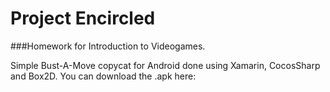 Project Encircled
=========
###Homework for Introduction to Videogames.

Simple Bust-A-Move copycat for Android done using Xamarin, CocosSharp and Box2D.
You can download the .apk here: 
